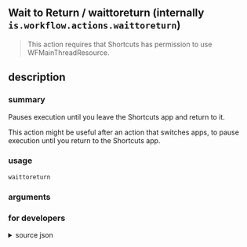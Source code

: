 
## Wait to Return / waittoreturn (internally `is.workflow.actions.waittoreturn`)


> This action requires that Shortcuts has permission to use WFMainThreadResource.


## description
### summary
Pauses execution until you leave the Shortcuts app and return to it.

This action might be useful after an action that switches apps, to pause execution until you return to the Shortcuts app.


### usage
`waittoreturn `

### arguments


### for developers

<details><summary>source json</summary>
<p>
```json
{
	"ActionClass": "WFWaitToReturnAction",
	"ActionKeywords": [
		"wait"
	],
	"Category": "Scripting",
	"Description": {
		"DescriptionSummary": "Pauses execution until you leave the Shortcuts app and return to it.\n\nThis action might be useful after an action that switches apps, to pause execution until you return to the Shortcuts app."
	},
	"IconName": "Scripting.png",
	"InputPassthrough": true,
	"Name": "Wait to Return",
	"RequiredResources": [
		"WFMainThreadResource"
	],
	"Subcategory": "Control Flow"
}
```
</p></details>
